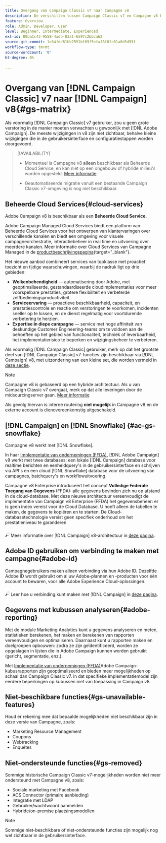 ```yaml
---
title: Overgang van Campaign Classic v7 naar Campagne v8
description: De verschillen tussen Campaign Classic v7 en Campagne v8 begrijpen
feature: Overview
role: Admin, Developer, User
level: Beginner, Intermediate, Experienced
exl-id: 00ba1c43-9558-4adb-83a1-6597c2bbca62
source-git-commit: 1e84fdd61bb2591bf69f5efaf8f8fc01a0d3d93f
workflow-type: tm+mt
source-wordcount: '0'
ht-degree: 0%

---
```


# Overgang van [!DNL Campaign Classic] v7 naar [!DNL Campaign] v8{#gs-matrix}

Als voormalig [!DNL Campaign Classic] v7 gebruiker, zou u geen grote verstoring in de manier moeten verwachten u gewoonlijk met [!DNL Adobe Campaign]. De meeste wijzigingen in v8 zijn niet zichtbaar, behalve kleine wijzigingen die in de gebruikersinterface en configuratiestappen worden doorgevoerd.

>[!AVAILABILITY]
>
>* Momenteel is Campagne v8 **alleen** beschikbaar als Beheerde Cloud Service, en kan niet op een ongebouw of hybride milieu&#39;s worden opgesteld. [Meer informatie](#cloud-services)
>
>* Geautomatiseerde migratie vanuit een bestaande Campaign Classic v7-omgeving is nog niet beschikbaar.



## Beheerde Cloud Services{#cloud-services}

Adobe Campaign v8 is beschikbaar als een **Beheerde Cloud Service**.

Adobe Campaign Managed Cloud Services biedt een platform van Beheerde Cloud Services voor het ontwerpen van klantervaringen over verschillende kanalen en biedt een omgeving voor visuele campagneorchestratie, interactiebeheer in real time en uitvoering over meerdere kanalen. Meer informatie over Cloud Services van Campagne Managed in de [productbeschrijvingspagina](https://helpx.adobe.com/legal/product-descriptions/adobe-campaign-managed-cloud-services.html){target=&quot;_blank&quot;}.

Het nieuwe aanbod combineert services van topklasse met proactief toezicht en tijdige waarschuwingen, waarbij de nadruk ligt op drie gebieden:

* **Wolkenbehendigheid** — automatisering door Adobe, met geoptimaliseerde, gestandaardiseerde cloudimplementaties voor meer voorspelbare prestaties, grotere flexibiliteit en verbeterde zelfbedieningsproductiviteit.
* **Serviceervaring** — proactieve beschikbaarheid, capaciteit, en prestatiescontrole en reactie om verstoringen te voorkomen, incidenten sneller op te lossen, en de dienst regelmatig voor voortdurende verbetering te herzien.
* **Expertise in diepe campagne** — service met hoge affiniteit van deskundige Customer Engineering-teams om te voldoen aan de behoeften op het gebied van functionaliteit, techniek of leverbaarheid, het implementatierisico te beperken en wijzigingsbeheer te verbeteren.

Als voormalig [!DNL Campaign Classic] gebruiker, merk op dat het grootste deel van [!DNL Campaign Classic] v7-functies zijn beschikbaar via [!DNL Campaign] v8, met uitzondering van een kleine set, die worden vermeld in [deze sectie](#gs-removed).

>[!NOTE]
>
> Campagne v8 is gebaseerd op een hybride architectuur. Als u van Campaign Classic v7 overgaat, merk op dat alle leveringen door de midsourcingserver gaan. [Meer informatie](../architecture/architecture.md)
>
> Als gevolg hiervan is interne routering **niet mogelijk** in Campagne v8 en de externe account is dienovereenkomstig uitgeschakeld.


## [!DNL Campaign] en [!DNL Snowflake] {#ac-gs-snowflake}

Campagne v8 werkt met [!DNL Snowflake].

In haar [Implementatie van ondernemingen (FFDA)](../architecture/enterprise-deployment.md), [!DNL Adobe Campaign] v8 werkt met twee databases: een lokale [!DNL Campaign] database voor realtime berichten en eenheidquery&#39;s in de gebruikersinterface en schrijven via API&#39;s en een cloud [!DNL Snowflake] database voor de uitvoering van campagnes, batchquery&#39;s en workflowuitvoering.

Campagne v8 Enterprise introduceert het concept **Volledige Federale Toegang van Gegevens** (FFDA): alle gegevens bevinden zich nu op afstand in de cloud-database. Met deze nieuwe architectuur vereenvoudigt de implementatie van Campaign v8 Enterprise (FFDA) het gegevensbeheer: er is geen index vereist voor de Cloud Database. U hoeft alleen de tabellen te maken, de gegevens te kopiëren en te starten. De Cloud-databasetechnologie vereist geen specifiek onderhoud om het prestatieniveau te garanderen.

![](../assets/do-not-localize/glass.png) Meer informatie over [!DNL Campaign] v8-architectuur in [deze pagina](../architecture/architecture.md).


## Adobe ID gebruiken om verbinding te maken met campagne{#adobe-id}

Campagnegebruikers maken alleen verbinding via hun Adobe ID. Dezelfde Adobe ID wordt gebruikt om al uw Adobe-plannen en -producten voor één account te bewaren, voor alle Adobe Experience Cloud-oplossingen.

![](../assets/do-not-localize/glass.png) Leer hoe u verbinding kunt maken met [!DNL Campaign] in [deze pagina](connect.md).

## Gegevens met kubussen analyseren{#adobe-reporting}

Met de module Marketing Analytics kunt u gegevens analyseren en meten, statistieken berekenen, het maken en berekenen van rapporten vereenvoudigen en optimaliseren. Daarnaast kunt u rapporten maken en doelgroepen opbouwen: zodra ze zijn geïdentificeerd, worden ze opgeslagen in lijsten die in Adobe Campaign kunnen worden gebruikt (gericht, segmentatie, enz.).

Met [Implementatie van ondernemingen (FFDA)](../architecture/enterprise-deployment.md)Adobe Campaign-kubusrapporten zijn geoptimaliseerd en bieden meer mogelijkheden op schaal dan Campaign Classic v7. In dat specifieke implementatiemodel zijn eerdere beperkingen op kubussen niet van toepassing in Campaign v8.

## Niet-beschikbare functies{#gs-unavailable-features}

Houd er rekening mee dat bepaalde mogelijkheden niet beschikbaar zijn in deze versie van Campagne, zoals:

* Marketing Resource Management
* Coupons
* Webtracking
* Enquêtes


## Niet-ondersteunde functies{#gs-removed}

Sommige historische Campaign Classic v7-mogelijkheden worden niet meer ondersteund met Campagne v8, zoals:

* Sociale marketing met Facebook
* ACS Connector (primaire aanbieding)
* Integratie met LDAP
* Gebruiker/wachtwoord aanmelden
* Hybride/on-premise plaatsingsmodellen


>[!NOTE]
>
>Sommige niet-beschikbare of niet-ondersteunde functies zijn mogelijk nog wel zichtbaar in de gebruikersinterface.
